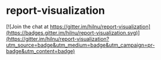 # report-visualization

[![Join the chat at https://gitter.im/hilnu/report-visualization](https://badges.gitter.im/hilnu/report-visualization.svg)](https://gitter.im/hilnu/report-visualization?utm_source=badge&utm_medium=badge&utm_campaign=pr-badge&utm_content=badge)